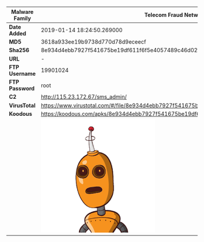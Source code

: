 | Malware Family | Telecom Fraud Network for South Koreans                      |
| -------------- | ------------------------------------------------------------ |
| **Date Added** | 2019-01-14 18:24:50.269000                                                   |
| **MD5**        | 3618a933ee19b9738d770d78d9eceecf                             |
| **Sha256**     | 8e934d4ebb7927f541675be19df611f6f5e4057489c46d02f457ed7c0f76389d |
| **URL**        | -                                                            |
| **FTP Username**        | 19901024                                                            |
| **FTP Password**        | root                                                            |
| **C2**         | http://115.23.172.67/sms_admin/ |
| **VirusTotal** | https://www.virustotal.com/#/file/8e934d4ebb7927f541675be19df611f6f5e4057489c46d02f457ed7c0f76389d/detection |
| **Koodous**    | https://koodous.com/apks/8e934d4ebb7927f541675be19df611f6f5e4057489c46d02f457ed7c0f76389d |
|                | ![](../assets/8e934d4ebb7927f541675be19df611f6f5e4057489c46d02f457ed7c0f76389d.png) |